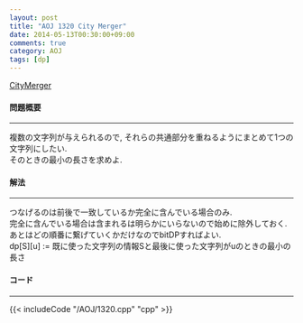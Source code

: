 ```yaml
---
layout: post
title: "AOJ 1320 City Merger"
date: 2014-05-13T00:30:00+09:00
comments: true
category: AOJ
tags: [dp]
---
```


[CityMerger](http://judge.u-aizu.ac.jp/onlinejudge/description.jsp?id=1320)

#### 問題概要

****

複数の文字列が与えられるので, それらの共通部分を重ねるようにまとめて1つの文字列にしたい.  
そのときの最小の長さを求めよ.  

#### 解法

****

つなげるのは前後で一致しているか完全に含んでいる場合のみ.  
完全に含んでいる場合は含まれるは明らかにいらないので始めに除外しておく.  
あとはどの順番に繋げていくかだけなのでbitDPすればよい.  
dp[S][u] := 既に使った文字列の情報Sと最後に使った文字列がuのときの最小の長さ


#### コード

****

{{< includeCode "/AOJ/1320.cpp" "cpp" >}}
